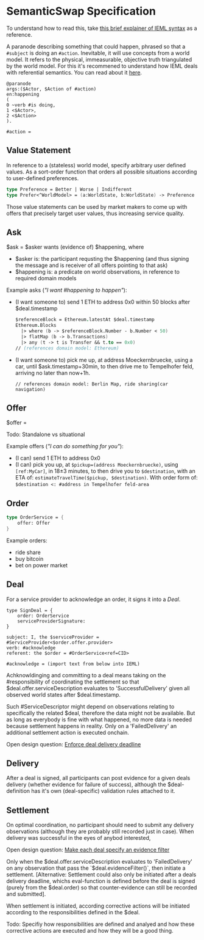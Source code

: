 # SemanticSwap Specification

To understand how to read this, take [this brief explainer of IEML syntax](./ieml.md) as a reference.

A paranode describing something that could happen, phrased so that a `#subject` is doing an `#action`. Inevitable, it will use concepts from a world model. It refers to the physical, immeasurable, objective truth triangulated by the world model. For this it's recommened to understand how IEML deals with referential semantics. You can read about it [here](https://intlekt.io/theoretical-principles/).

```ieml
@paranode
args:($Actor, $Action of #action)
en:happening
(
0 ~verb #is doing,
1 <$Actor>,
2 <$Action>
).

```

```ieml
#action = 
```

## Value Statement

In reference to a (stateless) world model, specify arbitrary user defined values. As a sort-order function that orders all possible situations according to user-defined preferences.

```fsharp
type Preference = Better | Worse | Indifferent
type Prefer<^WorldModel> = (a:WorldState, b:WorldState) -> Preference
```

Those value statements can be used by market makers to come up with offers that precisely target user values, thus increasing service quality.

## Ask

$ask = $asker wants (evidence of) $happening, where
- $asker is: the participant requsting the $happening (and thus signing the message and is receiver of all offers pointing to that ask)
- $happening is: a predicate on world observations, in reference to required domain models

Example asks (_"I want #happening to happen"_):

- (I want someone to) send 1 ETH to address 0x0 within 50 blocks after $deal.timestamp
  ```fsharp
  $referenceBlock = Ethereum.latestAt $deal.timestamp
  Ethereum.Blocks
    |> where (b -> $referenceBlock.Number - b.Number < 50)
    |> flatMap (b -> b.Transactions)
    |> any (t -> t is Transfer && t.to == 0x0)
  // (references domain model: Ethereum)
  ```
- (I want someone to) pick me up, at address Moeckernbruecke, using a car, until $ask.timestamp+30min, to then drive me to Tempelhofer feld, arriving no later than now+1h.
  ```
  // references domain model: Berlin Map, ride sharing(car navigation)
  ```

## Offer

$offer = 

Todo: Standalone vs situational

Example offers (_"I can do something for you"_):

- (I can) send 1 ETH to address 0x0
- (I can) pick you up, at `$pickup=(address Moeckernbruecke)`, using `[ref:MyCar]`, in 18±3 minutes, to then drive you to `$destination`, with an ETA of: `estimateTravelTime($pickup, $destination)`.
  With order form of:
  `$destination <: #address in Tempelhofer feld-area`

## Order

```fsharp
type OrderService = {
    offer: Offer
}
```

Example orders:
- ride share
- buy bitcoin
- bet on power market

## Deal

For a service provider to acknowledge an order, it signs it into a _Deal_.

```fsharp=
type SignDeal = {
    order: OrderService
    serviceProviderSignature: 
}
```

```ieml
subject: I, the $serviceProvider = #ServiceProvider<$order.offer.provider>
verb: #acknowledge
referent: the $order = #OrderService<ref=CID>

#acknowledge = (import text from below into IEML)
```

Achknowldinging and committing to a deal means taking on the #responsibility of coordinating the settlement so that $deal.offer.serviceDescription evaluates to 'SuccessfulDelivery' given all observed world states after $deal.timestamp.

Such #ServiceDescriptor might depend on observations relating to specifically the related $deal, therefore the data might not be available. But as long as everybody is fine with what happened, no more data is needed because settlement happens in reality. Only on a 'FailedDelivery' an additional settlement action is executed onchain.

Open design question: [Enforce deal delivery deadline](/K3zbY57zSXOsrFtKXDexXQ)


## Delivery

After a deal is signed, all participants can post evidence for a given deals delivery (whether evidence for failure of success), although the $deal-definition has it's own (deal-specific) validation rules attached to it.

## Settlement

On optimal coordination, no participant should need to submit any delivery observations (although they are probably still recorded just in case). When delivery was successful in the eyes of anybod interested, 

Open design question: [Make each deal specify an evidence filter](/kkHl6drJSS2eynSU2gPkwg)

Only when the $deal.offer.serviceDescription evaluates to 'FailedDelivery' on any observation that pass the `$deal.evidenceFilter()`, then initiate a settlement. [Alternative: Settlement could also only be initiated after a deals delivery deadline, whichs eval-function is defined before the deal is signed (purely from the $deal.order) so that counter-evidence can still be recorded and submitted].

When settlement is initiated, according corrective actions will be initiated according to the responsibilities defined in the $deal.

Todo: Specifiy how responsibilities are defined and analyed and how these corrective actions are executed and how they will be a good thing.
